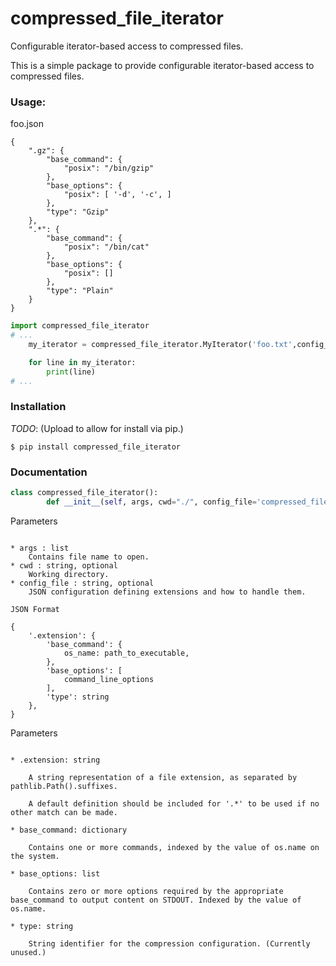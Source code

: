 # compressed_file_iterator
Configurable iterator-based access to compressed files.

This is a simple package to provide configurable iterator-based access to compressed files.

### Usage:
foo.json
```
{
    ".gz": {
        "base_command": {
            "posix": "/bin/gzip"
        },
        "base_options": {
            "posix": [ '-d', '-c', ]
        },
        "type": "Gzip"
    },
    ".*": {
        "base_command": {
            "posix": "/bin/cat"
        },
        "base_options": {
            "posix": []
        },
        "type": "Plain"
    }
}
```

```py
import compressed_file_iterator
# ...
    my_iterator = compressed_file_iterator.MyIterator('foo.txt',config_file='foo.json')

    for line in my_iterator:
        print(line)
# ...
```

### Installation

_TODO_: (Upload to allow for install via pip.)

```
$ pip install compressed_file_iterator
```

### Documentation
```python
class compressed_file_iterator():
        def __init__(self, args, cwd="./", config_file='compressed_file_iterator.json',):
```

Parameters
~~~~~~~~~~

* args : list
    Contains file name to open.
* cwd : string, optional
    Working directory.
* config_file : string, optional
    JSON configuration defining extensions and how to handle them.

JSON Format
~~~~~~~~~~~
```
{
    '.extension': {
        'base_command': {
            os_name: path_to_executable,
        },
        'base_options': [
            command_line_options
        ],
        'type': string
    },
}
```

Parameters
~~~~~~~~~~

* .extension: string

    A string representation of a file extension, as separated by pathlib.Path().suffixes.

    A default definition should be included for '.*' to be used if no other match can be made.

* base_command: dictionary

    Contains one or more commands, indexed by the value of os.name on the system.

* base_options: list

    Contains zero or more options required by the appropriate base_command to output content on STDOUT. Indexed by the value of os.name.

* type: string

    String identifier for the compression configuration. (Currently unused.)

